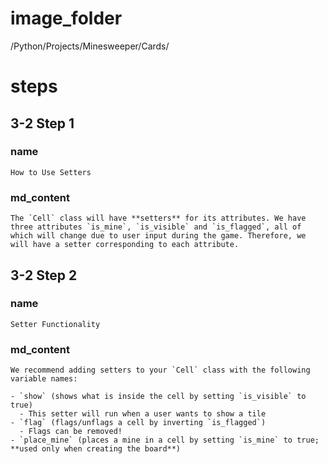 # image_folder
/Python/Projects/Minesweeper/Cards/

# steps

## 3-2 Step 1
### name
```
How to Use Setters
```
### md_content
```
The `Cell` class will have **setters** for its attributes. We have three attributes `is_mine`, `is_visible` and `is_flagged`, all of which will change due to user input during the game. Therefore, we will have a setter corresponding to each attribute.
```
## 3-2 Step 2
### name
```
Setter Functionality
```
### md_content
```
We recommend adding setters to your `Cell` class with the following variable names: 

- `show` (shows what is inside the cell by setting `is_visible` to true)
  - This setter will run when a user wants to show a tile
- `flag` (flags/unflags a cell by inverting `is_flagged`)
  - Flags can be removed!
- `place_mine` (places a mine in a cell by setting `is_mine` to true; **used only when creating the board**)
```